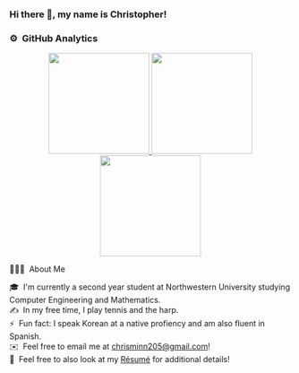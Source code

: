 ### Hi there 👋, my name is Christopher!

### ⚙️ &nbsp;GitHub Analytics

<p align="center">
<a href="https://github.com/minnce">
  <img height="180em" src="https://github-readme-stats-eight-theta.vercel.app/api?username=minnce&show_icons=true&theme=algolia&include_all_commits=true&count_private=true"/>
  <img height="180em" src="https://github-readme-stats-eight-theta.vercel.app/api/top-langs/?username=minnce&layout=compact&langs_count=8&theme=algolia"/>
  <img height="180em" src=""/>
  
</a>
</p>
👨🏻‍💻 &nbsp;About Me

🎓 &nbsp;I'm currently a second year student at Northwestern University studying Computer Engineering and Mathematics.\
✍️ &nbsp;In my free time, I play tennis and the harp.\
⚡ &nbsp;Fun fact: I speak Korean at a native profiency and am also fluent in Spanish.\
✉️ &nbsp;Feel free to email me at chrisminn205@gmail.com!\
📄 &nbsp;Feel free to also look at my [Résumé](https://drive.google.com/file/d/1yCLdAN0vhAY6awO1PaNZLsDQe_c9Bbh1/view?usp=sharing) for additional details!

